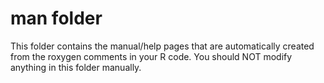 # man folder

This folder contains the manual/help pages that are automatically created from the roxygen comments in your R code.  You should NOT modify anything in this folder manually.
